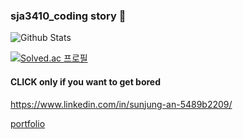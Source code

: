 ### sja3410_coding story 👋
![Github Stats](https://github-readme-stats.vercel.app/api?username=sunjungAn&show_icons=true)

[![Solved.ac
프로필](http://mazassumnida.wtf/api/v2/generate_badge?boj=dkstjswjd83)](https://solved.ac/dkstjswjd83)
 
#### CLICK only if you want to get bored
https://www.linkedin.com/in/sunjung-an-5489b2209/

[portfolio](https://github.com/sunjungAn/coding_story)


